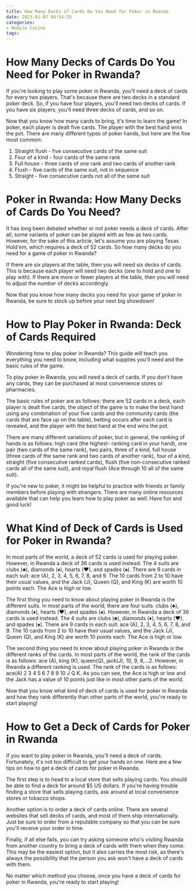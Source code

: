 ```yaml
---
title: How Many Decks of Cards Do You Need for Poker in Rwanda
date: 2023-01-07 04:54:25
categories:
- Mobile Casino
tags:
---
```



#  How Many Decks of Cards Do You Need for Poker in Rwanda?

If you're looking to play some poker in Rwanda, you'll need a deck of cards for every two players. That's because there are two decks in a standard poker deck. So, if you have four players, you'll need two decks of cards. If you have six players, you'll need three decks of cards, and so on.

Now that you know how many cards to bring, it's time to learn the game! In poker, each player is dealt five cards. The player with the best hand wins the pot. There are many different types of poker hands, but here are the five most common:

1) Straight flush - five consecutive cards of the same suit
2) Four of a kind - four cards of the same rank
3) Full house - three cards of one rank and two cards of another rank
4) Flush - five cards of the same suit, not in sequence
5) Straight - five consecutive cards not all of the same suit

#  Poker in Rwanda: How Many Decks of Cards Do You Need?

It has long been debated whether or not poker needs a deck of cards. After all, some variants of poker can be played with as few as two cards. However, for the sake of this article, let's assume you are playing Texas Hold'em, which requires a deck of 52 cards. So how many decks do you need for a game of poker in Rwanda?

If there are six players at the table, then you will need six decks of cards. This is because each player will need two decks (one to hold and one to play with). If there are more or fewer players at the table, then you will need to adjust the number of decks accordingly.

Now that you know how many decks you need for your game of poker in Rwanda, be sure to stock up before your next big showdown!

#  How to Play Poker in Rwanda: Deck of Cards Required

Wondering how to play poker in Rwanda? This guide will teach you everything you need to know, including what supplies you'll need and the basic rules of the game.

To play poker in Rwanda, you will need a deck of cards. If you don't have any cards, they can be purchased at most convenience stores or pharmacies.

The basic rules of poker are as follows: there are 52 cards in a deck, each player is dealt five cards, the object of the game is to make the best hand using any combination of your five cards and the community cards (the cards that are face up on the table), betting occurs after each card is revealed, and the player with the best hand at the end wins the pot.

There are many different variations of poker, but in general, the ranking of hands is as follows: high card (the highest- ranking card in your hand), one pair (two cards of the same rank), two pairs, three of a kind, full house (three cards of the same rank and two cards of another rank), four of a kind, straight (five consecutive ranked cards), flush (five non-consecutive ranked cards all of the same suit), and royal flush (Ace through 10 all of the same suit).

If you're new to poker, it might be helpful to practice with friends or family members before playing with strangers. There are many online resources available that can help you learn how to play poker as well. Have fun and good luck!

#  What Kind of Deck of Cards is Used for Poker in Rwanda?

In most parts of the world, a deck of 52 cards is used for playing poker. However, in Rwanda a deck of 36 cards is used instead. The 4 suits are clubs (♣), diamonds (♦), hearts (♥), and spades (♠). There are 9 cards in each suit: ace (A), 2, 3, 4, 5, 6, 7, 8, and 9. The 10 cards from 2 to 10 have their usual values, and the Jack (J), Queen (Q), and King (K) are worth 10 points each. The Ace is high or low.

The first thing you need to know about playing poker in Rwanda is the different suits. In most parts of the world, there are four suits: clubs (♣), diamonds (♦), hearts (♥), and spades (♠). However, in Rwanda a deck of 36 cards is used instead. The 4 suits are clubs (♣), diamonds (♦), hearts (♥), and spades (♠). There are 9 cards in each suit: ace (A), 2, 3, 4, 5, 6, 7, 8, and 9. The 10 cards from 2 to 10 have their usual values, and the Jack (J), Queen (Q), and King (K) are worth 10 points each. The Ace is high or low.

The second thing you need to know about playing poker in Rwanda is the different ranks of the cards. In most parts of the world, the rank of the cards is as follows: ace (A), king (K), queen(Q), jack(J), 10, 9, 8,...2. However, in Rwanda a different ranking is used. The rank of the cards is as follows: ace(A) 2 3 4 5 6 7 8 9 10 J Q K. As you can see, the Ace is high or low and the Jack has a value of 10 points just like in most other parts of the world.

Now that you know what kind of deck of cards is used for poker in Rwanda and how they rank differently than other parts of the world, you're ready to start playing!

#  How to Get a Deck of Cards for Poker in Rwanda

If you want to play poker in Rwanda, you'll need a deck of cards. Fortunately, it's not too difficult to get your hands on one. Here are a few tips on how to get a deck of cards for poker in Rwanda.

The first step is to head to a local store that sells playing cards. You should be able to find a deck for around $5 US dollars. If you're having trouble finding a store that sells playing cards, ask around at local convenience stores or tobacco shops.

Another option is to order a deck of cards online. There are several websites that sell decks of cards, and most of them ship internationally. Just be sure to order from a reputable company so that you can be sure you'll receive your order in time.

Finally, if all else fails, you can try asking someone who's visiting Rwanda from another country to bring a deck of cards with them when they come. This may be the easiest option, but it also carries the most risk, as there's always the possibility that the person you ask won't have a deck of cards with them.

No matter which method you choose, once you have a deck of cards for poker in Rwanda, you're ready to start playing!